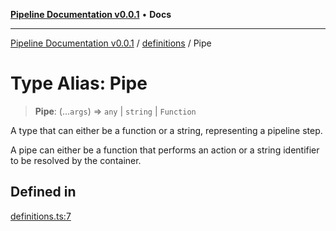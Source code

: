 [**Pipeline Documentation v0.0.1**](../../README.md) • **Docs**

***

[Pipeline Documentation v0.0.1](../../modules.md) / [definitions](../README.md) / Pipe

# Type Alias: Pipe

> **Pipe**: (...`args`) => `any` \| `string` \| `Function`

A type that can either be a function or a string, representing a pipeline step.

A pipe can either be a function that performs an action or a string identifier
to be resolved by the container.

## Defined in

[definitions.ts:7](https://github.com/stonemjs/pipeline/blob/5275b88fe9f1da6af3b6cfe9c64d0c6af6f5eb08/src/definitions.ts#L7)

